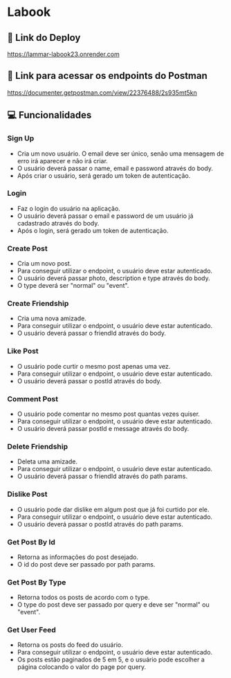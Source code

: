 # Labook

## 🔗 Link do Deploy
https://lammar-labook23.onrender.com

## 🔗 Link para acessar os endpoints do Postman
https://documenter.getpostman.com/view/22376488/2s935mt5kn

## 💻 Funcionalidades

### Sign Up

- Cria um novo usuário. O email deve ser único, senão uma mensagem de erro irá aparecer e não irá criar.
- O usuário deverá passar o name, email e password através do body.
- Após criar o usuário, será gerado um token de autenticação.

### Login

- Faz o login do usuário na aplicação.
- O usuário deverá passar o email e password de um usuário já cadastrado através do body.
- Após o login, será gerado um token de autenticação.

### Create Post

- Cria um novo post.
- Para conseguir utilizar o endpoint, o usuário deve estar autenticado.
- O usuário deverá passar photo, description e type através do body.
- O type deverá ser "normal" ou "event".

### Create Friendship

- Cria uma nova amizade.
- Para conseguir utilizar o endpoint, o usuário deve estar autenticado.
- O usuário deverá passar o friendId através do body.

### Like Post

- O usuário pode curtir o mesmo post apenas uma vez.
- Para conseguir utilizar o endpoint, o usuário deve estar autenticado.
- O usuário deverá passar o postId através do body.

### Comment Post

- O usuário pode comentar no mesmo post quantas vezes quiser.
- Para conseguir utilizar o endpoint, o usuário deve estar autenticado.
- O usuário deverá passar postId e message através do body.

### Delete Friendship

- Deleta uma amizade.
- Para conseguir utilizar o endpoint, o usuário deve estar autenticado.
- O usuário deverá passar o friendId através do path params.

### Dislike Post

- O usuário pode dar dislike em algum post que já foi curtido por ele.
- Para conseguir utilizar o endpoint, o usuário deve estar autenticado.
- O usuário deverá passar o postId através do path params.

### Get Post By Id

- Retorna as informações do post desejado.
- O id do post deve ser passado por path params.

### Get Post By Type

- Retorna todos os posts de acordo com o type.
- O type do post deve ser passado por query e deve ser "normal" ou "event".

### Get User Feed

- Retorna os posts do feed do usuário.
- Para conseguir utilizar o endpoint, o usuário deve estar autenticado.
- Os posts estão paginados de 5 em 5, e o usuário pode escolher a página colocando o valor do page por query.
